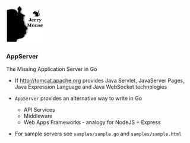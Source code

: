 
### ![](https://github.com/codemodify/SystemKit/raw/master/AppServer/logo.png)

### AppServer
The Missing Application Server in Go

- If http://tomcat.apache.org provides Java Servlet, JavaServer Pages, Java Expression Language and Java WebSocket technologies
- `AppServer` provides an alternative way to write in Go
    - API Services
    - Middleware
    - Web Apps Frameworks - analogy for NodeJS + Express

- For sample servers see `samples/sample.go` and `samples/sample.html`
